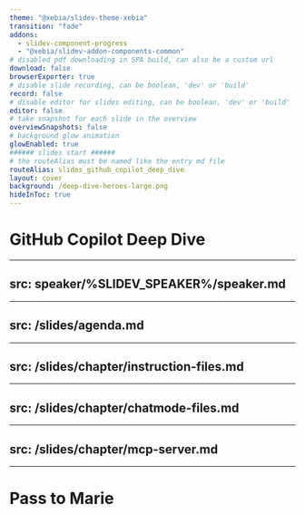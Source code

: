 ```yaml
---
theme: "@xebia/slidev-theme-xebia"
transition: "fade"
addons:
  - slidev-component-progress
  - "@xebia/slidev-addon-components-common"
# disabled pdf downloading in SPA build, can also be a custom url
download: false
browserExporter: true
# disable slide recording, can be boolean, 'dev' or 'build'
record: false
# disable editor for slides editing, can be boolean, 'dev' or 'build'
editor: false
# take snapshot for each slide in the overview
overviewSnapshots: false
# background glow animation
glowEnabled: true
###### slides start ######
# the routeAlias must be named like the entry md file
routeAlias: slides_github_copilot_deep_dive
layout: cover
background: /deep-dive-heroes-large.png
hideInToc: true
---
```


# GitHub Copilot Deep Dive



---
src: speaker/%SLIDEV_SPEAKER%/speaker.md
---


---
src: /slides/agenda.md
---

---
src: /slides/chapter/instruction-files.md
---

---
src: /slides/chapter/chatmode-files.md
---

---
src: /slides/chapter/mcp-server.md
---

---
# Pass to Marie
